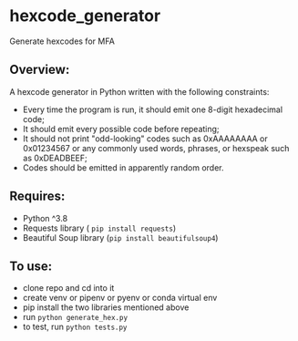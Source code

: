 # hexcode_generator
Generate hexcodes for MFA

## Overview:

A hexcode generator in Python written with the following constraints:

- Every time the program is run, it should emit one 8-digit hexadecimal code;
- It should emit every possible code before repeating;
- It should not print "odd-looking" codes such as 0xAAAAAAAA or 0x01234567 or any commonly used words, phrases, or hexspeak such as 0xDEADBEEF;
- Codes should be emitted in apparently random order. 

## Requires:

- Python ^3.8
- Requests library ( ```pip install requests```)
- Beautiful Soup library (```pip install beautifulsoup4```)


## To use:

- clone repo and cd into it
- create venv or pipenv or pyenv or conda virtual env
- pip install the two libraries mentioned above
- run ```python generate_hex.py```
- to test, run ```python tests.py```

